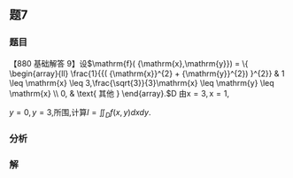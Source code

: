 ## 题7
### 题目
【880 基础解答 9】设$\mathrm{f}( {\mathrm{x},\mathrm{y}})  = \{  \begin{array}{ll} \frac{1}{{( {\mathrm{x}}^{2} + {\mathrm{y}}^{2}) }^{2}} & 1 \leq  \mathrm{x} \leq  3,\frac{\sqrt{3}}{3}\mathrm{x} \leq  \mathrm{y} \leq  \mathrm{x} \\  0, & \text{ 其他 } \end{array}.$D 由$\mathrm{x} = 3,\mathrm{x} = 1$,

$y = 0, y = 3$,所围,计算$I = {\iint }_{D}f( {x, y}) {dxdy}$.
### 分析

### 解